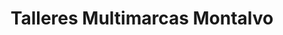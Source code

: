 ---
title: "Talleres Multimarcas Montalvo"
url: /guayaquil/talleres-multimarcas-montalvo/
shop: reparación de automóviles
---